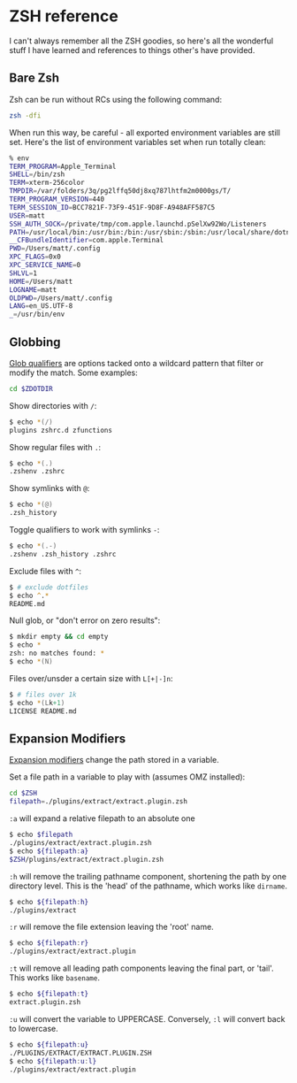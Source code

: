 # ZSH reference

I can't always remember all the ZSH goodies, so here's all the wonderful stuff I have learned and references to things other's have provided.

## Bare Zsh

Zsh can be run without RCs using the following command:

```zsh
zsh -dfi
```

When run this way, be careful - all exported environment variables are still set.
Here's the list of environment variables set when run totally clean:

```zsh
% env
TERM_PROGRAM=Apple_Terminal
SHELL=/bin/zsh
TERM=xterm-256color
TMPDIR=/var/folders/3q/pg2lffq50dj8xq787lhtfm2m0000gs/T/
TERM_PROGRAM_VERSION=440
TERM_SESSION_ID=BCC7821F-73F9-451F-9D8F-A948AFF587C5
USER=matt
SSH_AUTH_SOCK=/private/tmp/com.apple.launchd.pSelXw92Wo/Listeners
PATH=/usr/local/bin:/usr/bin:/bin:/usr/sbin:/sbin:/usr/local/share/dotnet:~/.dotnet/tools
__CFBundleIdentifier=com.apple.Terminal
PWD=/Users/matt/.config
XPC_FLAGS=0x0
XPC_SERVICE_NAME=0
SHLVL=1
HOME=/Users/matt
LOGNAME=matt
OLDPWD=/Users/matt/.config
LANG=en_US.UTF-8
_=/usr/bin/env
```

## Globbing

[Glob qualifiers][zsh-glob-qualifiers] are options tacked onto a wildcard pattern that filter or modify the match. Some examples:

```zsh
cd $ZDOTDIR
```

Show directories with `/`:

```zsh
$ echo *(/)
plugins zshrc.d zfunctions
```

Show regular files with `.`:

```zsh
$ echo *(.)
.zshenv .zshrc
```

Show symlinks with `@`:

```zsh
$ echo *(@)
.zsh_history
```

Toggle qualifiers to work with symlinks `-`:

```zsh
$ echo *(.-)
.zshenv .zsh_history .zshrc
```

Exclude files with `^`:

```zsh
$ # exclude dotfiles
$ echo ^.*
README.md
```

Null glob, or "don't error on zero results":

```zsh
$ mkdir empty && cd empty
$ echo *
zsh: no matches found: *
$ echo *(N)
```

Files over/unsder a certain size with `L[+|-]n`:

```zsh
$ # files over 1k
$ echo *(Lk+1)
LICENSE README.md
```

## Expansion Modifiers

[Expansion modifiers][zsh-modifiers] change the path stored in a variable.

Set a file path in a variable to play with (assumes OMZ installed):

```zsh
cd $ZSH
filepath=./plugins/extract/extract.plugin.zsh
```

`:a` will expand a relative filepath to an absolute one

```zsh
$ echo $filepath
./plugins/extract/extract.plugin.zsh
$ echo ${filepath:a}
$ZSH/plugins/extract/extract.plugin.zsh
```

`:h` will remove the trailing pathname component, shortening the path by one directory level. This is the 'head' of the pathname, which works like `dirname`.

```zsh
$ echo ${filepath:h}
./plugins/extract
```

`:r` will remove the file extension leaving the 'root' name.

```zsh
$ echo ${filepath:r}
./plugins/extract/extract.plugin
```

`:t` will remove all leading path components leaving the final part, or 'tail'. This works like `basename`.

```zsh
$ echo ${filepath:t}
extract.plugin.zsh
```

`:u` will convert the variable to UPPERCASE. Conversely, `:l` will convert back to lowercase.

```zsh
$ echo ${filepath:u}
./PLUGINS/EXTRACT/EXTRACT.PLUGIN.ZSH
$ echo ${filepath:u:l}
./plugins/extract/extract.plugin
```

[zsh-modifiers]: http://zsh.sourceforge.net/Doc/Release/Expansion.html#Modifiers
[filename-generation]:  http://zsh.sourceforge.net/Doc/Release/Expansion.html#Filename-Generation
[zsh-glob-qualifiers]:  http://zsh.sourceforge.net/Doc/Release/Expansion.html#Glob-Qualifiers
[glob-filter-stackexchange]: https://unix.stackexchange.com/questions/31504/how-do-i-filter-a-glob-in-zsh
